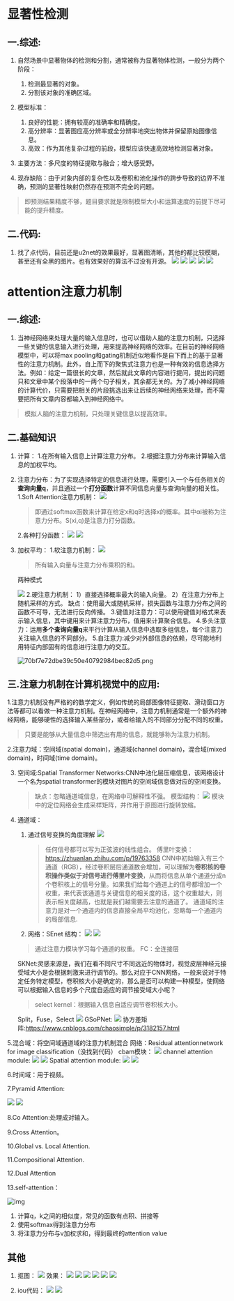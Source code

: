# **显著性检测**

## **一.综述:**

1. 自然场景中显著物体的检测和分割，通常被称为显著物体检测，一般分为两个阶段：
    1. 检测最显著的对象。
    2. 分割该对象的准确区域。

2. 模型标准：
    1. 良好的性能：拥有较高的准确率和精确度。
    2. 高分辨率：显著图应高分辨率或全分辨率地突出物体并保留原始图像信息。
    3. 高效：作为其他复杂过程的前段，模型应该快速高效地检测显著对象。

3. 主要方法：多尺度的特征提取与融合；增大感受野。

4. 现存缺陷：由于对象内部的复杂性以及卷积和池化操作的跨步导致的边界不准确，预测的显著性映射仍然存在预测不完全的问题。

>即预测结果精度不够，题目要求就是限制模型大小和运算速度的前提下尽可能的提升精度。

## **二.代码:**

1. 找了点代码，目前还是u2net的效果最好，显著图清晰，其他的都比较模糊，甚至还有全黑的图片。也有效果好的算法不过没有开源。
![](.\images\2021-02-21-16-26-34.png)
![](.\images\2021-02-21-16-26-43.png)
![](.\images\2021-02-21-16-27-15.png)
![](.\images\2021-02-21-16-33-51.png)
![](.\images\2021-02-21-16-34-13.png)

# **attention注意力机制**

## **一.综述:**

1. 当神经网络来处理大量的输入信息时，也可以借助人脑的注意力机制，只选择一些关键的信息输入进行处理，用来提高神经网络的效率。在目前的神经网络模型中，可以将max pooling和gating机制近似地看作是自下而上的基于显著性的注意力机制。此外，自上而下的聚焦式注意力也是一种有效的信息选择方法。例如：给定一篇很长的文章，然后就此文章的内容进行提问，提出的问题只和文章中某个段落中的一两个句子相关，其余都无关的。为了减小神经网络的计算代价，只需要把相关的片段挑选出来让后续的神经网络来处理，而不需要把所有文章内容都输入到神经网络中。

>模拟人脑的注意力机制，只处理关键信息以提高效率。

## **二.基础知识**

1. 计算：
    1.在所有输入信息上计算注意力分布。
    2.根据注意力分布来计算输入信息的加权平均。

2. 注意力分布：为了实现选择特定的信息进行处理，需要引入一个与任务相关的**查询向量q**，并且通过一个**打分函数**计算不同信息向量与查询向量的相关性。
    1.Soft Attention注意力机制：
    ![](.\images\2021-02-21-14-34-00.png)
    
    >  即通过softmax函数来计算在给定x和q时选择x的概率。其中αi被称为注意力分布。S(xi,q)是注意力打分函数。
    
    2.各种打分函数：
    ![](.\images\2021-02-21-14-37-50.png)
    ![](.\images\2021-02-21-14-39-44.png)
    
3. 加权平均：
    1.软注意力机制：
    ![](.\images\2021-02-21-14-45-15.png)
    
    > 所有输入向量与注意力分布乘积的和。
    
    两种模式
    
    ![](.\images\2021-02-21-14-50-01.png)
    2.硬注意力机制：
    1）直接选择概率最大的输入向量。
    2）在注意力分布上随机采样的方式。
    缺点：使用最大或随机采样，损失函数与注意力分布之间的函数不可导，无法进行反向传播。
    3.键值对注意力：可以使用键值对格式来表示输入信息，其中键用来计算注意力分布，值用来计算聚合信息。
    4.多头注意力：运用**多个查询向量q**来平行计算从输入信息中选取多组信息，每个注意力关注输入信息的不同部分。
    5.自注意力:减少对外部信息的依赖，尽可能地利用特征内部固有的信息进行注意力的交互。
    
    ![70bf7e72dbe39c50e40792984bec82d5.png](.\images\70bf7e72dbe39c50e40792984bec82d5.png)
    
    

## **三.注意力机制在计算机视觉中的应用:** 

1.注意力机制没有严格的的数学定义，例如传统的局部图像特征提取、滑动窗口方法等都可以看做一种注意力机制。在神经网络中，注意力机制通常是一个额外的神经网络，能够硬性的选择输入某些部分，或者给输入的不同部分分配不同的权重。

>只要是能够从大量信息中筛选出有用的信息，就能够称为注意力机制。

2.注意力域：空间域(spatial domain)，通道域(channel domain)，混合域(mixed domain)，时间域(time domain)。

3. 空间域:Spatial Transformer Networks:CNN中池化层压缩信息，该网络设计一个名为spatial transformer的模块对图片的空间域信息做对应的空间变换。
    >缺点：忽略通道域信息，在网络中可解释性不强。
    模型结构：
    ![](.\images\2021-02-21-15-29-21.png)
    >模块中的定位网络会生成采样矩阵，并作用于原图进行旋转放缩。
    
4. 通道域：
    1. 通过信号变换的角度理解
       ![](.\images\2021-02-21-15-33-25.png)
       
       >任何信号都可以写为正弦波的线性组合。
       傅里叶变换：https://zhuanlan.zhihu.com/p/19763358
       CNN中初始输入有三个通道（RGB），经过卷积层后通道数会增加，可以理解为**卷积核的卷积操作类似于对信号进行傅里叶变换**，从而将信息从单个通道分成n个卷积核上的信号分量。如果我们给每个通道上的信号都增加一个权重，来代表该通道与关键信息的相关度的话，这个权重越大，则表示相关度越高，也就是我们越需要去注意的通道了。
       >通道域的注意力是对一个通道内的信息直接全局平均池化，忽略每一个通道内的局部信息.
    2.  网络：SEnet
        结构：
        ![](.\images\2021-02-21-15-45-35.png)
        ![](.\images\2021-02-22-13-41-15.png)
    >通过注意力模块学习每个通道的权重。
    FC：全连接层
    
    SKNet:灵感来源是，我们在看不同尺寸不同远近的物体时，视觉皮层神经元接受域大小是会根据刺激来进行调节的。那么对应于CNN网络，一般来说对于特定任务特定模型，卷积核大小是确定的，那么是否可以构建一种模型，使网络可以根据输入信息的多个尺度自适应的调节接受域大小呢？
    >select kernel：根据输入信息自适应调节卷积核大小。
    
    Split，Fuse，Select
    ![](.\images\2021-02-22-14-23-32.png)
    GSoPNet:
    ![](.\images\2021-02-22-14-06-40.png)
    协方差矩阵:https://www.cnblogs.com/chaosimple/p/3182157.html

5.混合域：将空间域通道域的注意力机制混合
    网络：Residual attentionnetwork for image classification（没找到代码）
    cbam模块：
    ![](.\images\2021-02-22-14-30-50.png)
    channel attention module:
    ![](.\images\2021-02-22-14-31-46.png)
    ![](.\images\2021-02-22-14-34-43.png)
    Spatial attention module:
    ![](.\images\2021-02-22-14-35-11.png)
    ![](.\images\2021-02-22-14-36-14.png)

6.时间域：用于视频。

7.Pyramid Attention:

![](.\images\2021-02-22-14-36-53.png)
![](.\images\2021-02-22-14-37-30.png)

8.Co Attention:处理成对输入。

9.Cross Attention。

10.Global vs. Local Attention.

11.Compositional Attention.

12.Dual Attention

13.self-attention：

![img](.\images\20200411172254268.png)

1. 计算q，k之间的相似度，常见的函数有点积、拼接等
2. 使用softmax得到注意力分布
3. 将注意力分布与v加权求和，得到最终的attention value

## **其他**

1. 抠图：
    ![](.\images\2021-02-21-16-38-55.png)
    效果：
    ![](.\images\2021-02-21-17-11-54.png)
    ![](.\images\2021-02-21-17-12-06.png)
    ![](.\images\2021-02-21-17-12-17.png)
    ![](.\images\2021-02-21-17-12-30.png)
    ![](.\images\2021-02-21-17-12-39.png)
    ![](.\images\2021-02-21-17-12-50.png)

2. iou代码：
    ![](.\images\2021-02-21-19-47-14.png)
    ![](.\images\2021-02-22-14-43-50.png)